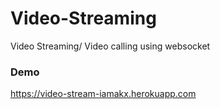 # Video-Streaming
Video Streaming/ Video calling using websocket


### Demo
https://video-stream-iamakx.herokuapp.com
